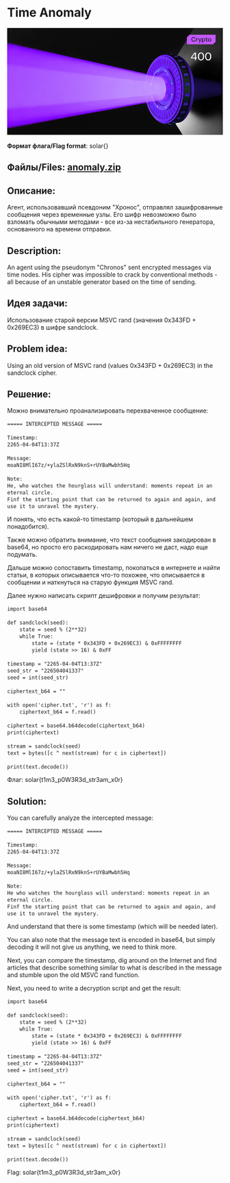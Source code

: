 # Time Anomaly

![alt text](Crypto.jpg)

**Формат флага/Flag format**: solar{}

**Файлы/Files**: [anomaly.zip](anomaly.zip)
---
**Описание**:
---
Агент, использовавший псевдоним "Хронос", отправлял зашифрованные сообщения через временные узлы. Его шифр невозможно было взломать обычными методами - все из-за нестабильного генератора, основанного на времени отправки.

**Description**:
---
An agent using the pseudonym "Chronos" sent encrypted messages via time nodes. His cipher was impossible to crack by conventional methods - all because of an unstable generator based on the time of sending.

**Идея задачи**:
---
Использование старой версии MSVC rand (значения 0x343FD + 0x269EC3) в шифре sandclock.

**Problem idea**:
---
Using an old version of MSVC rand (values 0x343FD + 0x269EC3) in the sandclock cipher.

**Решение**:
---
Можно внимательно проанализировать перехваченное сообщение:
```
===== INTERCEPTED MESSAGE =====

Timestamp:
2265-04-04T13:37Z

Message: 
moaNI8MlI67z/+ylaZSlRxN9knS+rUYBaMwbh5Hq

Note:
He, who watches the hourglass will understand: moments repeat in an eternal circle. 
Finf the starting point that can be returned to again and again, and use it to unravel the mystery.
```

И понять, что есть какой-то timestamp (который в дальнейшем понадобится).

Также можно обратить внимание, что текст сообщения закодирован в base64, но просто его раскодировать нам ничего не даст, надо еще подумать.

Дальше можно сопоставить timestamp, покопаться в интернете и найти статьи, в которых описывается что-то похожее, что описывается в сообщении и наткнуться на старую функция MSVC rand.

Далее нужно написать скрипт дешифровки и получим результат:

```
import base64
 
def sandclock(seed):
    state = seed % (2**32)
    while True:
        state = (state * 0x343FD + 0x269EC3) & 0xFFFFFFFF
        yield (state >> 16) & 0xFF

timestamp = "2265-04-04T13:37Z"
seed_str = "226504041337"
seed = int(seed_str)
 
ciphertext_b64 = ""

with open('cipher.txt', 'r') as f:
    ciphertext_b64 = f.read()

ciphertext = base64.b64decode(ciphertext_b64)
print(ciphertext)

stream = sandclock(seed)
text = bytes([c ^ next(stream) for c in ciphertext])

print(text.decode())
```
Флаг: solar{t1m3_p0W3R3d_str3am_x0r}

**Solution**:
---
You can carefully analyze the intercepted message:
```
===== INTERCEPTED MESSAGE =====

Timestamp:
2265-04-04T13:37Z

Message:
moaNI8MlI67z/+ylaZSlRxN9knS+rUYBaMwbh5Hq

Note:
He who watches the hourglass will understand: moments repeat in an eternal circle.
Finf the starting point that can be returned to again and again, and use it to unravel the mystery.
```

And understand that there is some timestamp (which will be needed later).

You can also note that the message text is encoded in base64, but simply decoding it will not give us anything, we need to think more.

Next, you can compare the timestamp, dig around on the Internet and find articles that describe something similar to what is described in the message and stumble upon the old MSVC rand function.

Next, you need to write a decryption script and get the result:

```
import base64
 
def sandclock(seed):
    state = seed % (2**32)
    while True:
        state = (state * 0x343FD + 0x269EC3) & 0xFFFFFFFF
        yield (state >> 16) & 0xFF

timestamp = "2265-04-04T13:37Z"
seed_str = "226504041337"
seed = int(seed_str)
 
ciphertext_b64 = ""

with open('cipher.txt', 'r') as f:
    ciphertext_b64 = f.read()

ciphertext = base64.b64decode(ciphertext_b64)
print(ciphertext)

stream = sandclock(seed)
text = bytes([c ^ next(stream) for c in ciphertext])

print(text.decode())
```
Flag: solar{t1m3_p0W3R3d_str3am_x0r}